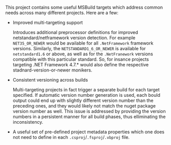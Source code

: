 This project contains some useful MSBuild targets which address common needs across many different projects. Here are a few:

* Improved multi-targeting support  

  Introduces additional preprocessor definitions for improved netstandard/netframework version detection. For example `NET35_OR_NEWER` would be available for all `.NetFramework` framework versions. Similarly, the `NETSTANDARD1_6_OR_NEWER` is available for `netstandard1.6` or above, as well as for the `.NetFranework` versions compatible with this particular standard. So, for insance projects targeting .NET Framework 4.7.* would also define the respective stadnard-version-or-newer monikers.


* Consistent versioning across builds  

  Multi-targeting projects in fact trigger a separate build for each target specified. If automatic version number generation is used, each bould output could end up with slightly different version number than the preceding ones, and they would likely not match the nuget package version number as well. This issue is addressed by providing the version numbers in a persistent manner for all build phases, thus elliminating the inconsistency.


* A useful set of pre-defined project metadata properties which one does not need to define in each `.csproj`/`.fsproj`/`.vbproj` file.

